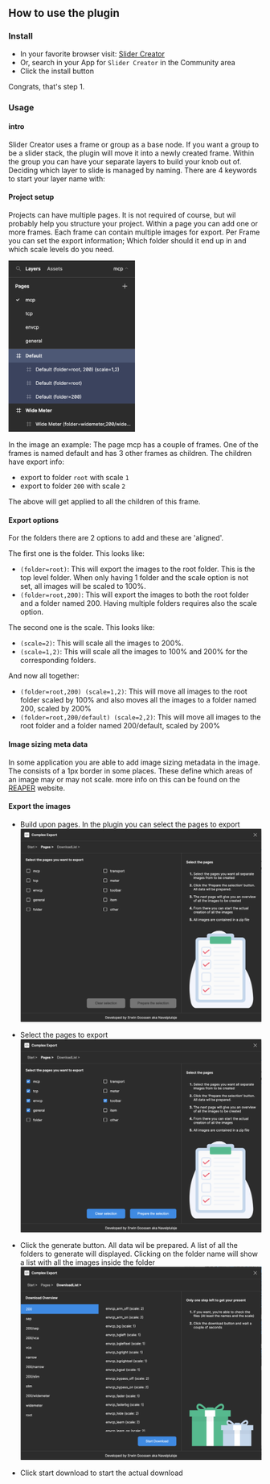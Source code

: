 ## How to use the plugin

### Install

- In your favorite browser visit: [Slider Creator](https://www.figma.com/community/plugin/1275561670400781749/Slider-Creator)
- Or, search in your App for `Slider Creator` in the Community area
- Click the install button

Congrats, that's step 1.

### Usage

#### intro

Slider Creator uses a frame or group as a base node. If you want a group to be a slider stack, the plugin will move it into a newly created frame.
Within the group you can have your separate layers to build your knob out of. Deciding which layer to slide is managed by naming. There are 4 keywords to start your layer name with:

#### Project setup

Projects can have multiple pages. It is not required of course, but wil probably help you structure your project.
Within a page you can add one or more frames. Each frame can contain multiple images for export. Per Frame you can set the export information; Which folder should it end up in and which scale levels do you need.

<img src="assets/plugin-folder-structure.png" style="width: 50%;">

In the image an example:
The page mcp has a couple of frames. One of the frames is named default and has 3 other frames as children. The children have export info:

- export to folder `root` with scale `1`
- export to folder `200` with scale `2`

The above will get applied to all the children of this frame.

#### Export options

For the folders there are 2 options to add and these are 'aligned'.

The first one is the folder. This looks like:

- `(folder=root)`: This will export the images to the root folder. This is the top level folder. When only having 1 folder and the scale option is not set, all images will be scaled to 100%.
- `(folder=root,200)`: This will export the images to both the root folder and a folder named 200. Having multiple folders requires also the scale option.

The second one is the scale. This looks like:

- `(scale=2)`: This will scale all the images to 200%.
- `(scale=1,2)`: This will scale all the images to 100% and 200% for the corresponding folders.

And now all together:

- `(folder=root,200) (scale=1,2)`: This will move all images to the root folder scaled by 100% and also moves all the images to a folder named 200, scaled by 200%
- `(folder=root,200/default) (scale=2,2)`: This will move all images to the root folder and a folder named 200/default, scaled by 200%

#### Image sizing meta data

In some application you are able to add image sizing metadata in the image. The consists of a 1px border in some places. These define which areas of an image may or may not scale. more info on this can be found on the [REAPER](https://www.reaper.fm/sdk/walter/images.php#imagetypes) website.

#### Export the images

- Build upon pages. In the plugin you can select the pages to export
  ![Select pages](/assets/plugin-page-select.png)
- Select the pages to export
  ![Select pages](/assets/plugin-page-selected.png)

- Click the generate button. All data wil be prepared. A list of all the folders to generate will displayed. Clicking on the folder name will show a list with all the images inside the folder
  ![Select pages](/assets/plugin-download-list.png)

- Click start download to start the actual download
